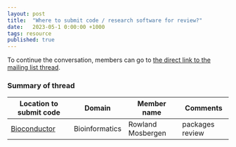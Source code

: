 ```yaml
---
layout: post
title:  "Where to submit code / research software for review?"
date:   2023-05-1 0:00:00 +1000
tags: resource
published: true        
---
```


To continue the conversation, members can go to [the direct link to the mailing list thread](https://groups.google.com/g/rse-nz-au/c/lvzka29_5I4/m/3kedCoDTAQAJ).

### Summary of thread

|Location to submit code|Domain|Member name|Comments|
|------------|------------|------------|------------|
|[Bioconductor](https://contributions.bioconductor.org/r-code.html)| Bioinformatics|Rowland Mosbergen|packages review|



